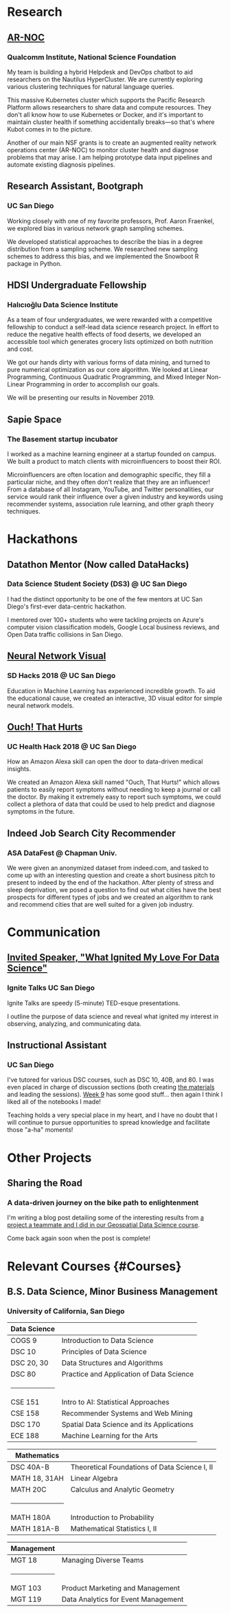
# Research

## [AR-NOC](/ar-noc.html)
### Qualcomm Institute, National Science Foundation

My team is building a hybrid Helpdesk and DevOps chatbot to aid researchers on the Nautilus HyperCluster. We are currently exploring various clustering techniques for natural language queries.

This massive Kubernetes cluster which supports the Pacific Research Platform allows researchers to share data and compute resources. They don't all know how to use Kubernetes or Docker, and it's important to maintain cluster health if something accidentally breaks—so that's where Kubot comes in to the picture.

Another of our main NSF grants is to create an augmented reality network operations center (AR-NOC) to monitor cluster health and diagnose problems that may arise. I am helping prototype data input pipelines and automate existing diagnosis pipelines.

## Research Assistant, Bootgraph
### UC San Diego

Working closely with one of my favorite professors, Prof. Aaron Fraenkel, we explored bias in various network graph sampling schemes.

We developed statistical approaches to describe the bias in a degree distribution from a sampling scheme. We researched new sampling schemes to address this bias, and we implemented the Snowboot R package in Python.

## HDSI Undergraduate Fellowship
### Halıcıoğlu Data Science Institute

As a team of four undergraduates, we were rewarded with a competitive fellowship to conduct a self-lead data science research project. In effort to reduce the negative health effects of food deserts, we developed an accessible tool which generates grocery lists optimized on both nutrition and cost.

We got our hands dirty with various forms of data mining, and turned to pure numerical optimization as our core algorithm. We looked at Linear Programming, Continuous Quadratic Programming, and Mixed Integer Non-Linear Programming in order to accomplish our goals.

We will be presenting our results in November 2019.

## Sapie Space
### The Basement startup incubator

I worked as a machine learning engineer at a startup founded on campus. We built a product to match clients with microinfluencers to boost their ROI.

Microinfluencers are often location and demographic specific, they fill a particular niche, and they often don't realize that they are an influencer! From a database of all Instagram, YouTube, and Twitter personalities, our service would rank their influence over a given industry and keywords using recommender systems, association rule learning, and other graph theory techniques.

# Hackathons

## Datathon Mentor (Now called DataHacks)
### Data Science Student Society (DS3) @ UC San Diego

I had the distinct opportunity to be one of the few mentors at UC San Diego's first-ever data-centric hackathon.

I mentored over 100+ students who were tackling projects on Azure's computer vision classification models, Google Local business reviews, and Open Data traffic collisions in San Diego.

## [Neural Network Visual](https://devpost.com/software/neural-network-visual-3d-graphical-editor)
### SD Hacks 2018 @ UC San Diego

Education in Machine Learning has experienced incredible growth. To aid the educational cause, we created an interactive, 3D visual editor for simple neural network models.

## [Ouch! That Hurts](/uc-health-hack.html)
### UC Health Hack 2018 @ UC San Diego

How an Amazon Alexa skill can open the door to data-driven medical insights.

We created an Amazon Alexa skill named "Ouch, That Hurts!" which allows patients to easily report symptoms without needing to keep a journal or call the doctor. By making it extremely easy to report such symptoms, we could collect a plethora of data that could be used to help predict and diagnose symptoms in the future.

## Indeed Job Search City Recommender
### ASA DataFest @ Chapman Univ.

We were given an anonymized dataset from indeed.com, and tasked to come up with an interesting question and create a short business pitch to present to indeed by the end of the hackathon. After plenty of stress and sleep deprivation, we posed a question to find out what cities have the best prospects for different types of jobs and we created an algorithm to rank and recommend cities that are well suited for a given job industry.

# Communication

## [Invited Speaker, "What Ignited My Love For Data Science"](https://youtu.be/S7srcEu3Lpw)
### Ignite Talks UC San Diego

Ignite Talks are speedy (5-minute) TED-esque presentations.

I outline the purpose of data science and reveal what ignited my interest in observing, analyzing, and communicating data.

## Instructional Assistant
### UC San Diego

I've tutored for various DSC courses, such as DSC 10, 40B, and 80. I was even placed in charge of discussion sections (both creating [the materials](https://github.com/ucsd-ets/dsc10-fa18/tree/master/Discussions) and leading the sessions). [Week 9](https://github.com/ucsd-ets/dsc10-fa18/blob/master/Discussions/week09/discussion09-filled.ipynb) has some good stuff... then again I think I liked all of the notebooks I made!

Teaching holds a very special place in my heart, and I have no doubt that I will continue to pursue opportunities to spread knowledge and facilitate those "a-ha" moments!

# Other Projects

## Sharing the Road
### A data-driven journey on the bike path to enlightenment

I'm writing a blog post detailing some of the interesting results from [a project a teammate and I did in our Geospatial Data Science course](https://nbviewer.jupyter.org/github/ParkerGreyAddison/Geospatial-Data-Science/blob/master/mp3.ipynb).

Come back again soon when the post is complete!

# Relevant Courses {#Courses}

## B.S. Data Science, Minor Business Management
### University of California, San Diego

| Data Science ||
| --- | --- |
| COGS 9 | Introduction to Data Science |
| DSC 10 | Principles of Data Science |
| DSC 20, 30 | Data Structures and Algorithms |
| DSC 80 | Practice and Application of Data Science |
| <hr> |
| CSE 151 | Intro to AI: Statistical Approaches |
| CSE 158 | Recommender Systems and Web Mining |
| DSC 170 | Spatial Data Science and its Applications |
| ECE 188 | Machine Learning for the Arts |

| Mathematics ||
| --- | --- |
| DSC 40A-B | Theoretical Foundations of Data Science I, II |
| MATH 18, 31AH | Linear Algebra |
| MATH 20C | Calculus and Analytic Geometry |
| <hr> |
| MATH 180A | Introduction to Probability |
| MATH 181A-B | Mathematical Statistics I, II |

| Management ||
| --- | --- |
| MGT 18 | Managing Diverse Teams |
| <hr> |
| MGT 103 | Product Marketing and Management |
| MGT 119 | Data Analytics for Event Management |